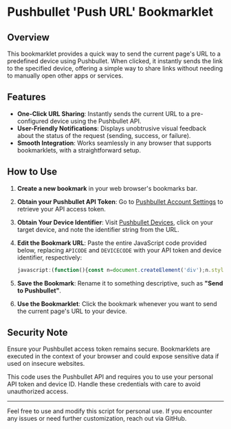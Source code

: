 # Pushbullet 'Push URL' Bookmarklet

## Overview

This bookmarklet provides a quick way to send the current page's URL to a predefined device using Pushbullet. When clicked, it instantly sends the link to the specified device, offering a simple way to share links without needing to manually open other apps or services.

## Features

- **One-Click URL Sharing**: Instantly sends the current URL to a pre-configured device using the Pushbullet API.
- **User-Friendly Notifications**: Displays unobtrusive visual feedback about the status of the request (sending, success, or failure).
- **Smooth Integration**: Works seamlessly in any browser that supports bookmarklets, with a straightforward setup.

## How to Use

1. **Create a new bookmark** in your web browser's bookmarks bar.
2. **Obtain your Pushbullet API Token**: Go to [Pushbullet Account Settings](https://www.pushbullet.com/#settings/account) to retrieve your API access token.
3. **Obtain Your Device Identifier**: Visit [Pushbullet Devices](https://www.pushbullet.com/#devices), click on your target device, and note the identifier string from the URL.
4. **Edit the Bookmark URL**: Paste the entire JavaScript code provided below, replacing `APICODE` and `DEVICECODE` with your API token and device identifier, respectively:
   
   ```javascript
   javascript:(function(){const n=document.createElement('div');n.style.cssText='position:fixed;top:-40px;left:0;right:0;background:rgba(70,70,70,0.9);color:white;padding:10px;text-align:center;font-family:-apple-system,BlinkMacSystemFont,"Segoe UI",Roboto,sans-serif;font-size:14px;z-index:999999;transition:top 0.3s ease-in-out;box-shadow:0 2px 5px rgba(0,0,0,0.2)';n.textContent='Sending URL to device...';document.body.appendChild(n);setTimeout(()=>n.style.top='0',100);const a='APICODE',d='DEVICECODE';fetch('https://api.pushbullet.com/v2/pushes',{method:'POST',headers:{'Access-Token':a,'Content-Type':'application/json'},body:JSON.stringify({type:'link',title:'',body:'',url:window.location.href,device_iden:d})}).then(r=>{n.textContent=r.ok?'URL sent successfully!':'Failed to send URL';setTimeout(()=>{n.style.top='-40px';setTimeout(()=>n.remove(),300)},1500)}).catch(()=>{n.textContent='Failed to send URL';setTimeout(()=>{n.style.top='-40px';setTimeout(()=>n.remove(),300)},1500)})})();
   ```
5. **Save the Bookmark**: Rename it to something descriptive, such as **"Send to Pushbullet"**.
6. **Use the Bookmarklet**: Click the bookmark whenever you want to send the current page's URL to your device.

## Security Note

Ensure your Pushbullet access token remains secure. Bookmarklets are executed in the context of your browser and could expose sensitive data if used on insecure websites.

This code uses the Pushbullet API and requires you to use your personal API token and device ID. Handle these credentials with care to avoid unauthorized access.

---

Feel free to use and modify this script for personal use. If you encounter any issues or need further customization, reach out via GitHub.
